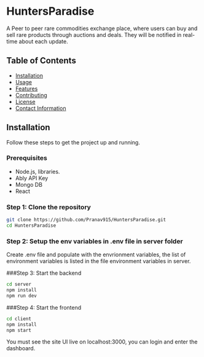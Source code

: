 # HuntersParadise

A Peer to peer rare commodities exchange place, where users can buy and sell rare products through auctions and deals. They will be notified in real-time about each update.

## Table of Contents

- [Installation](#installation)
- [Usage](#usage)
- [Features](#features)
- [Contributing](#contributing)
- [License](#license)
- [Contact Information](#contact-information)

## Installation

Follow these steps to get the project up and running.

### Prerequisites

- Node.js, libraries.
- Ably API Key
- Mongo DB
- React

### Step 1: Clone the repository

```bash
git clone https://github.com/Pranav915/HuntersParadise.git
cd HuntersParadise
```

### Step 2: Setup the env variables in .env file in server folder
Create .env file and populate with the envrionment variables, the list of environment variables is listed in the file environment variables in server.

###Step 3: Start the backend
```bash
cd server
npm install
npm run dev
```

###Step 4: Start the frontend
```bash
cd client
npm install
npm start
```

You must see the site UI live on localhost:3000, you can login and enter the dashboard.
